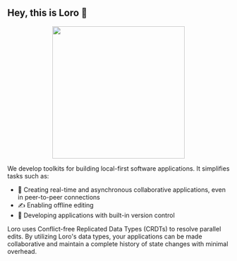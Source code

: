 ## Hey, this is Loro 👋

<p align="center">
  <img src="https://user-images.githubusercontent.com/18425020/236378098-8fbb99ef-e4a2-458f-af9b-d46d3f6e4298.png" width="300"/>
</p>

We develop toolkits for building local-first software applications. It
simplifies tasks such as:

- 🚀 Creating real-time and asynchronous collaborative applications, even in
  peer-to-peer connections
- ✍️ Enabling offline editing
- 🚅 Developing applications with built-in version control

Loro uses Conflict-free Replicated Data Types (CRDTs) to resolve parallel edits.
By utilizing Loro's data types, your applications can be made collaborative and
maintain a complete history of state changes with minimal overhead.
